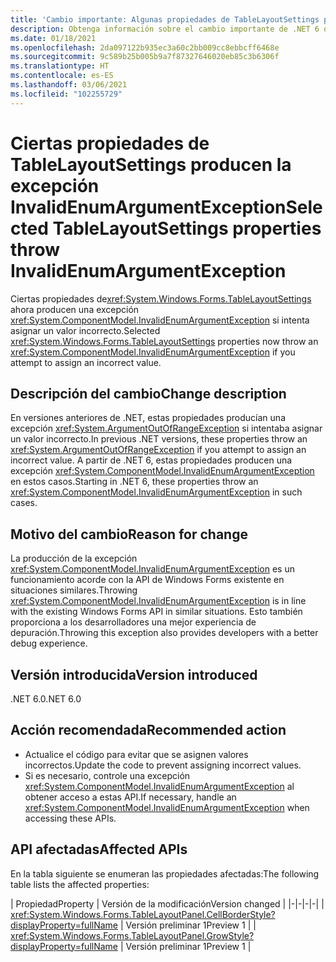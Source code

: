 ```yaml
---
title: 'Cambio importante: Algunas propiedades de TableLayoutSettings producen una excepción InvalidEnumArgumentException.'
description: Obtenga información sobre el cambio importante de .NET 6 que provoca que algunas API de TableLayoutSettings produzcan una excepción InvalidEnumArgumentException para argumentos no válidos.
ms.date: 01/18/2021
ms.openlocfilehash: 2da097122b935ec3a60c2bb009cc8ebbcff6468e
ms.sourcegitcommit: 9c589b25b005b9a7f87327646020eb85c3b6306f
ms.translationtype: HT
ms.contentlocale: es-ES
ms.lasthandoff: 03/06/2021
ms.locfileid: "102255729"
---
```

# <a name="selected-tablelayoutsettings-properties-throw-invalidenumargumentexception"></a><span data-ttu-id="8a5c0-103">Ciertas propiedades de TableLayoutSettings producen la excepción InvalidEnumArgumentException</span><span class="sxs-lookup"><span data-stu-id="8a5c0-103">Selected TableLayoutSettings properties throw InvalidEnumArgumentException</span></span>

<span data-ttu-id="8a5c0-104">Ciertas propiedades de<xref:System.Windows.Forms.TableLayoutSettings> ahora producen una excepción <xref:System.ComponentModel.InvalidEnumArgumentException> si intenta asignar un valor incorrecto.</span><span class="sxs-lookup"><span data-stu-id="8a5c0-104">Selected <xref:System.Windows.Forms.TableLayoutSettings> properties now throw an <xref:System.ComponentModel.InvalidEnumArgumentException> if you attempt to assign an incorrect value.</span></span>

## <a name="change-description"></a><span data-ttu-id="8a5c0-105">Descripción del cambio</span><span class="sxs-lookup"><span data-stu-id="8a5c0-105">Change description</span></span>

<span data-ttu-id="8a5c0-106">En versiones anteriores de .NET, estas propiedades producían una excepción <xref:System.ArgumentOutOfRangeException> si intentaba asignar un valor incorrecto.</span><span class="sxs-lookup"><span data-stu-id="8a5c0-106">In previous .NET versions, these properties throw an <xref:System.ArgumentOutOfRangeException> if you attempt to assign an incorrect value.</span></span> <span data-ttu-id="8a5c0-107">A partir de .NET 6, estas propiedades producen una excepción <xref:System.ComponentModel.InvalidEnumArgumentException> en estos casos.</span><span class="sxs-lookup"><span data-stu-id="8a5c0-107">Starting in .NET 6, these properties throw an <xref:System.ComponentModel.InvalidEnumArgumentException> in such cases.</span></span>

## <a name="reason-for-change"></a><span data-ttu-id="8a5c0-108">Motivo del cambio</span><span class="sxs-lookup"><span data-stu-id="8a5c0-108">Reason for change</span></span>

<span data-ttu-id="8a5c0-109">La producción de la excepción <xref:System.ComponentModel.InvalidEnumArgumentException> es un funcionamiento acorde con la API de Windows Forms existente en situaciones similares.</span><span class="sxs-lookup"><span data-stu-id="8a5c0-109">Throwing <xref:System.ComponentModel.InvalidEnumArgumentException> is in line with the existing Windows Forms API in similar situations.</span></span> <span data-ttu-id="8a5c0-110">Esto también proporciona a los desarrolladores una mejor experiencia de depuración.</span><span class="sxs-lookup"><span data-stu-id="8a5c0-110">Throwing this exception also provides developers with a better debug experience.</span></span>

## <a name="version-introduced"></a><span data-ttu-id="8a5c0-111">Versión introducida</span><span class="sxs-lookup"><span data-stu-id="8a5c0-111">Version introduced</span></span>

<span data-ttu-id="8a5c0-112">.NET 6.0</span><span class="sxs-lookup"><span data-stu-id="8a5c0-112">.NET 6.0</span></span>

## <a name="recommended-action"></a><span data-ttu-id="8a5c0-113">Acción recomendada</span><span class="sxs-lookup"><span data-stu-id="8a5c0-113">Recommended action</span></span>

- <span data-ttu-id="8a5c0-114">Actualice el código para evitar que se asignen valores incorrectos.</span><span class="sxs-lookup"><span data-stu-id="8a5c0-114">Update the code to prevent assigning incorrect values.</span></span>
- <span data-ttu-id="8a5c0-115">Si es necesario, controle una excepción <xref:System.ComponentModel.InvalidEnumArgumentException> al obtener acceso a estas API.</span><span class="sxs-lookup"><span data-stu-id="8a5c0-115">If necessary, handle an <xref:System.ComponentModel.InvalidEnumArgumentException> when accessing these APIs.</span></span>

## <a name="affected-apis"></a><span data-ttu-id="8a5c0-116">API afectadas</span><span class="sxs-lookup"><span data-stu-id="8a5c0-116">Affected APIs</span></span>

<span data-ttu-id="8a5c0-117">En la tabla siguiente se enumeran las propiedades afectadas:</span><span class="sxs-lookup"><span data-stu-id="8a5c0-117">The following table lists the affected properties:</span></span>

| <span data-ttu-id="8a5c0-118">Propiedad</span><span class="sxs-lookup"><span data-stu-id="8a5c0-118">Property</span></span> | <span data-ttu-id="8a5c0-119">Versión de la modificación</span><span class="sxs-lookup"><span data-stu-id="8a5c0-119">Version changed</span></span> |
|-|-|-|-|
| <xref:System.Windows.Forms.TableLayoutPanel.CellBorderStyle?displayProperty=fullName> | <span data-ttu-id="8a5c0-120">Versión preliminar 1</span><span class="sxs-lookup"><span data-stu-id="8a5c0-120">Preview 1</span></span> |
| <xref:System.Windows.Forms.TableLayoutPanel.GrowStyle?displayProperty=fullName> | <span data-ttu-id="8a5c0-121">Versión preliminar 1</span><span class="sxs-lookup"><span data-stu-id="8a5c0-121">Preview 1</span></span> |

<!--

### Affected APIs

- `P:System.Windows.Forms.TableLayoutPanel.CellBorderStyle`
- `P:System.Windows.Forms.TableLayoutPanel.GrowStyle`

### Category

Windows Forms

-->

